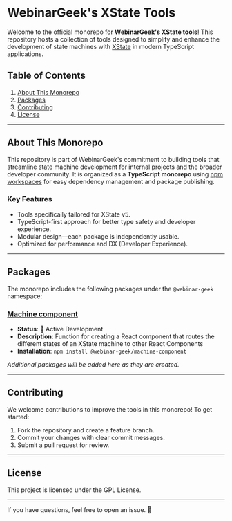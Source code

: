 # WebinarGeek's XState Tools

Welcome to the official monorepo for **WebinarGeek's XState tools**! This repository hosts a collection of tools designed to simplify and enhance the development of state machines with [XState](https://github.com/statelyai/xstate) in modern TypeScript applications.

## Table of Contents

1. [About This Monorepo](#about-this-monorepo)
1. [Packages](#packages)
1. [Contributing](#contributing)
1. [License](#license)

---

## About This Monorepo

This repository is part of WebinarGeek's commitment to building tools that streamline state machine development for internal projects and the broader developer community. It is organized as a **TypeScript monorepo** using [npm workspaces](https://docs.npmjs.com/cli/v7/using-npm/workspaces) for easy dependency management and package publishing.

### Key Features

- Tools specifically tailored for XState v5.
- TypeScript-first approach for better type safety and developer experience.
- Modular design—each package is independently usable.
- Optimized for performance and DX (Developer Experience).

---

## Packages

The monorepo includes the following packages under the `@webinar-geek` namespace:

### [Machine component](https://github.com/WebinarGeek/xstate-tools/blob/main/packages/machine-component/README.md)

- **Status**: 🚀 Active Development
- **Description**: Function for creating a React component that routes the
different states of an XState machine to other React Components
- **Installation**: `npm install @webinar-geek/machine-component`

_Additional packages will be added here as they are created._

---

## Contributing

We welcome contributions to improve the tools in this monorepo!
To get started:

1. Fork the repository and create a feature branch.
1. Commit your changes with clear commit messages.
1. Submit a pull request for review.

---

## License

This project is licensed under the GPL License.

---

If you have questions, feel free to open an issue. 🚀
